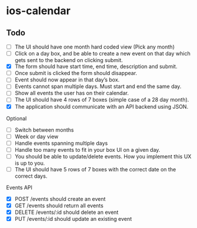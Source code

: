 # ios-calendar

## Todo
- [ ] The UI should have one month hard coded view (Pick any month)
- [ ] Click on a day box, and be able to create a new event on that day which gets sent to the backend on clicking submit. 
- [X] The form should have start time, end time, description and submit. 
- [ ] Once submit is clicked the form should disappear.
- [ ] Event should now appear in that day’s box.
- [ ] Events cannot span multiple days. Must start and end the same day.
- [ ] Show all events the user has on their calendar.
- [ ] The UI should have 4 rows of 7 boxes (simple case of a 28 day month).
- [X] The application should communicate with an API backend using JSON.

Optional
- [ ] Switch between months
- [ ] Week or day view
- [ ] Handle events spanning multiple days
- [ ] Handle too many events to fit in your box UI on a given day.
- [ ] You should be able to update/delete events. How you implement this UX is up to you.
- [ ] The UI should have 5 rows of 7 boxes with the correct date on the correct days.

Events API
- [X] POST /events should create an event
- [X] GET /events should return all events
- [X] DELETE /events/:id should delete an event
- [X] PUT /events/:id should update an existing event